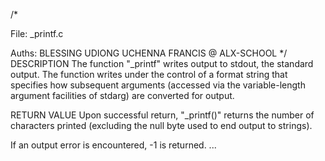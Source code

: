 /*

File: _printf.c

Auths: BLESSING UDIONG
UCHENNA FRANCIS @ ALX-SCHOOL */
DESCRIPTION The function "_printf" writes output to stdout, the standard output. The function writes under the control of a format string that specifies how subsequent arguments (accessed via the variable-length argument facilities of stdarg) are converted for output.

RETURN VALUE Upon successful return, "_printf()" returns the number of characters printed (excluding the null byte used to end output to strings).

If an output error is encountered, -1 is returned. ...
